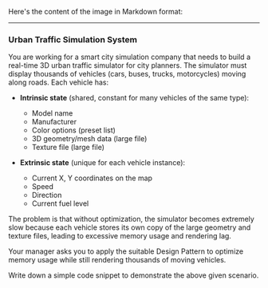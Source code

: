 Here's the content of the image in Markdown format:

***

### Urban Traffic Simulation System

You are working for a smart city simulation company that needs to build a real-time 3D urban traffic simulator for city planners. The simulator must display thousands of vehicles (cars, buses, trucks, motorcycles) moving along roads. Each vehicle has:

* **Intrinsic state** (shared, constant for many vehicles of the same type):
    * Model name
    * Manufacturer
    * Color options (preset list)
    * 3D geometry/mesh data (large file)
    * Texture file (large file)

* **Extrinsic state** (unique for each vehicle instance):
    * Current X, Y coordinates on the map
    * Speed
    * Direction
    * Current fuel level

The problem is that without optimization, the simulator becomes extremely slow because each vehicle stores its own copy of the large geometry and texture files, leading to excessive memory usage and rendering lag.

Your manager asks you to apply the suitable Design Pattern to optimize memory usage while still rendering thousands of moving vehicles.

Write down a simple code snippet to demonstrate the above given scenario.